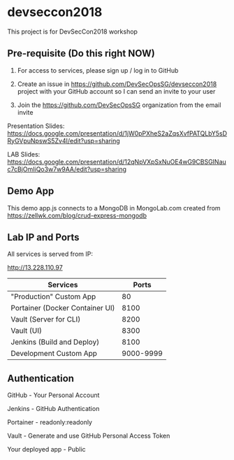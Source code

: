 # devseccon2018

This project is for DevSecCon2018 workshop

## Pre-requisite (Do this right NOW)

1. For access to services, please sign up / log in to GitHub

2. Create an issue in https://github.com/DevSecOpsSG/devseccon2018 project with your GitHub account so I can send an invite to your user

3. Join the https://github.com/DevSecOpsSG organization from the email invite

Presentation Slides:
 https://docs.google.com/presentation/d/1jW0pPXheS2aZqsXvfPATQLbY5sDRyGVpuNpswS5Zv4I/edit?usp=sharing

LAB Slides:
 https://docs.google.com/presentation/d/12qNpVXpSxNuOE4wG9CBSGINauc7cBjOmIiQo3w7w9AA/edit?usp=sharing

## Demo App

This demo app.js connects to a MongoDB in MongoLab.com created from https://zellwk.com/blog/crud-express-mongodb

## Lab IP and Ports

All services is served from IP:

http://13.228.110.97

| Services | Ports |
| --- | --- |
| "Production" Custom App | 80 |
| Portainer (Docker Container UI)| 8100 |
| Vault (Server for CLI) | 8200 |
| Vault (UI) | 8300 |
| Jenkins (Build and Deploy) | 8100 |
| Development Custom App | 9000-9999 |


## Authentication

GitHub - Your Personal Account

Jenkins - GitHub Authentication

Portainer - readonly:readonly

Vault - Generate and use GitHub Personal Access Token

Your deployed app - Public
